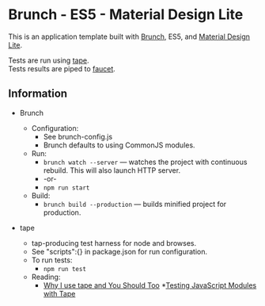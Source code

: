 # Brunch - ES5 - Material Design Lite 

This is an application template built with [Brunch](http://brunch.io), ES5, and [Material Design Lite](http://www.getmdl.io).

Tests are run using [tape](https://github.com/substack/tape).  
Tests results are piped to [faucet](https://github.com/substack/faucet).

## Information

* Brunch
    * Configuration: 
    	* See brunch-config.js
    	* Brunch defaults to using CommonJS modules.
	* Run:
		* `brunch watch --server` — watches the project with continuous rebuild. This will also launch HTTP server.
		* -or-
		* `npm run start`
	* Build:
    	* `brunch build --production` — builds minified project for production.
    	
* tape
	* tap-producing test harness for node and browses.
	* See "scripts":{} in package.json for run configuration.
	* To run tests:
		* `npm run test`
	* Reading:
		* [Why I use tape and You Should Too](https://medium.com/javascript-scene/why-i-use-tape-instead-of-mocha-so-should-you-6aa105d8eaf4#.71rnxb1c9)
		*[Testing JavaScript Modules with Tape](https://ponyfoo.com/articles/testing-javascript-modules-with-tape)